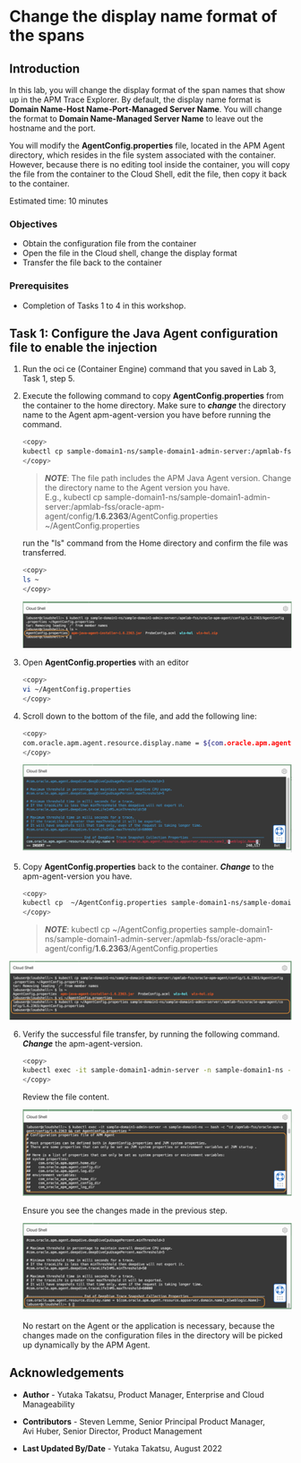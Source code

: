 # Change the display name format of the spans

## Introduction

In this lab, you will change the display format of the span names that show up in the APM Trace Explorer. By default, the display name format is **Domain Name-Host Name-Port-Managed Server Name**. You will change the format to **Domain Name-Managed Server Name** to leave out the hostname and the port.

You will modify the **AgentConfig.properties** file, located in the APM Agent directory, which resides in the file system associated with the container.  However, because there is no editing tool inside the container, you will copy the file from the container to the Cloud Shell, edit the file, then copy it back to the container.

Estimated time: 10 minutes

### Objectives

* Obtain the configuration file from the container
*	Open the file in the Cloud shell, change the display format
*	Transfer the file back to the container

### Prerequisites

* Completion of Tasks 1 to 4 in this workshop.


## **Task 1**: Configure the Java Agent configuration file to enable the injection

1. Run the oci ce (Container Engine) command that you saved in Lab 3, Task 1, step 5.
2. Execute the following command to copy **AgentConfig.properties**  from the container to the home directory. Make sure to ***change*** the directory name to the Agent apm-agent-version you have before running the command.


    ``` bash
    <copy>
    kubectl cp sample-domain1-ns/sample-domain1-admin-server:/apmlab-fss/oracle-apm-agent/config/<apm-agent-version>/AgentConfig.properties ~/AgentConfig.properties
    </copy>
    ```   

    >***NOTE***: The file path includes the APM Java Agent version. Change the directory name to the Agent version you have.  
    E.g., kubectl cp sample-domain1-ns/sample-domain1-admin-server:/apmlab-fss/oracle-apm-agent/config/**1.6.2363**/AgentConfig.properties ~/AgentConfig.properties

    run the "ls" command from the Home directory and confirm the file was transferred.  
    ```bash
    <copy>
    ls ~
    </copy>
    ```

   ![Oracle Cloud console, Cloud Shell ](images/6-1-cloudshell.png " ")

3.	Open **AgentConfig.properties** with an editor

    ```bash
    <copy>
    vi ~/AgentConfig.properties
    </copy>
    ```

4.	Scroll down to the bottom of the file, and add the following line:

    ```bash
    <copy>
    com.oracle.apm.agent.resource.display.name = ${com.oracle.apm.agent.resource.appserver.domain.name}_${weblogic.Name}
    </copy>
    ```

    ![Oracle Cloud console, Cloud Shell ](images/6-1a-cloudshell.png " ")

5.	Copy **AgentConfig.properties** back to the container. ***Change*** to the apm-agent-version you have.

    ```bash
    <copy>
    kubectl cp  ~/AgentConfig.properties sample-domain1-ns/sample-domain1-admin-server:/apmlab-fss/oracle-apm-agent/config/<apm-agent-version>/AgentConfig.properties
    </copy>
    ```

    > ***NOTE***: kubectl cp  ~/AgentConfig.properties sample-domain1-ns/sample-domain1-admin-server:/apmlab-fss/oracle-apm-agent/config/**1.6.2363**/AgentConfig.properties

   ![Oracle Cloud console, Cloud Shell ](images/6-4-cloudshell.png " ")

6. Verify the successful file transfer, by running the following command. ***Change*** the apm-agent-version.

    ``` bash
    <copy>
    kubectl exec -it sample-domain1-admin-server -n sample-domain1-ns -- bash -c "cd /apmlab-fss/oracle-apm-agent/config/<apm-agent-version> && cat AgentConfig.properties "
    </copy>
    ```
    Review the file content.

    ![Oracle Cloud console, Cloud Shell](images/6-1b-cloudshell.png " ")

    Ensure you see the changes made in the previous step.

    ![Oracle Cloud console, Cloud Shell](images/6-1c-cloudshell.png " ")

    No restart on the Agent or the application is necessary, because the changes made on the configuration files in the directory will be picked up dynamically by the APM Agent.



## Acknowledgements

* **Author** - Yutaka Takatsu, Product Manager, Enterprise and Cloud Manageability
- **Contributors** - Steven Lemme, Senior Principal Product Manager,  
Avi Huber, Senior Director, Product Management
* **Last Updated By/Date** - Yutaka Takatsu, August 2022

